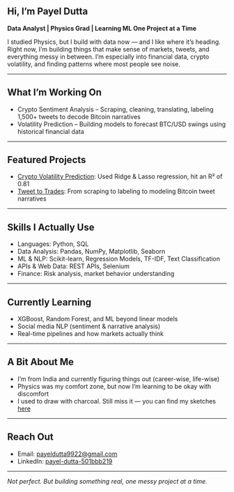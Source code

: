 ## Hi, I’m Payel Dutta

**Data Analyst | Physics Grad | Learning ML One Project at a Time**

I studied Physics, but I build with data now — and I like where it’s heading. Right now, I’m building things that make sense of markets, tweets, and everything messy in between. I’m especially into financial data, crypto volatility, and finding patterns where most people see noise.


---

## What I’m Working On
- Crypto Sentiment Analysis – Scraping, cleaning, translating, labeling 1,500+ tweets to decode Bitcoin narratives  
- Volatility Prediction – Building models to forecast BTC/USD swings using historical financial data  

---

## Featured Projects
- [Crypto Volatility Prediction](https://github.com/d-payel/crypto_volatility_prediction): Used Ridge & Lasso regression, hit an R² of 0.81  
- [Tweet to Trades](https://github.com/d-payel/tweet_to_trades): From scraping to labeling to modeling Bitcoin tweet narratives  

---

## Skills I Actually Use
- Languages: Python, SQL  
- Data Analysis: Pandas, NumPy, Matplotlib, Seaborn  
- ML & NLP: Scikit-learn, Regression Models, TF-IDF, Text Classification  
- APIs & Web Data: REST APIs, Selenium  
- Finance: Risk analysis, market behavior understanding

---

## Currently Learning
- XGBoost, Random Forest, and ML beyond linear models  
- Social media NLP (sentiment & narrative analysis)  
- Real-time pipelines and how markets actually think

---

## A Bit About Me
- I’m from India and currently figuring things out (career-wise, life-wise)  
- Physics was my comfort zone, but now I’m learning to be okay with discomfort   
- I used to draw with charcoal. Still miss it — you can find my sketches [here](https://instagram.com/art.escape_dystopia)  


---

## Reach Out
- Email: payeldutta9922@gmail.com  
- LinkedIn: [payel-dutta-501bbb219](https://www.linkedin.com/in/payel-dutta-501bbb219)  

---

*Not perfect. But building something real, one messy project at a time.*
